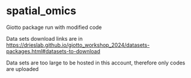# spatial_omics
Giotto package run with modified code

Data sets download links are in https://drieslab.github.io/giotto_workshop_2024/datasets-packages.html#datasets-to-download

Data sets are too large to be hosted in this account, therefore only codes are uploaded